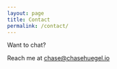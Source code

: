 ```yaml
---
layout: page
title: Contact
permalink: /contact/
---
```


Want to chat?

Reach me at [chase@chasehuegel.io](mailto:chase@chasehuegel.io)
